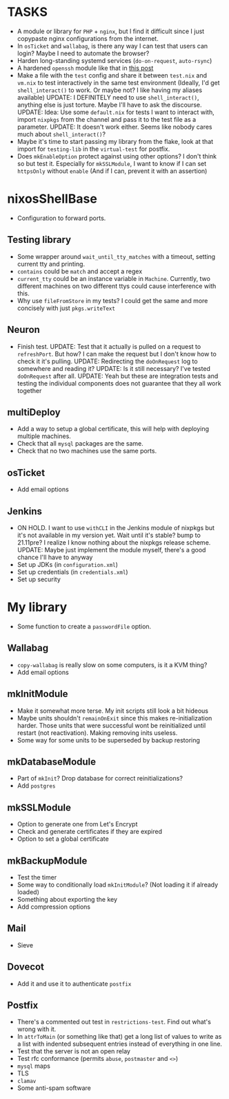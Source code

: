 # TASKS
* A module or library for `PHP` + `nginx`, but I find it difficult since I just copypaste nginx configurations from the internet.
* In `osTicket` and `wallabag`, is there any way I can test that users can login? Maybe I need to automate the browser?
* Harden long-standing systemd services (`do-on-request`, `auto-rsync`)
* A hardened `openssh` module like that in [this post](https://christine.website/blog/paranoid-nixos-2021-07-18)
* Make a file with the `test` config and share it between `test.nix` and `vm.nix` to test interactively in the same test environment (Ideally, I'd get `shell_interact()` to work. Or maybe not? I like having my aliases available) UPDATE: I DEFINITELY need to use `shell_interact()`, anything else is just torture. Maybe I'll have to ask the discourse. UPDATE: Idea: Use some `default.nix` for tests I want to interact with, import `nixpkgs` from the channel and pass it to the test file as a parameter. UPDATE: It doesn't work either. Seems like nobody cares much about `shell_interact()`?
* Maybe it's time to start passing my library from the flake, look at that import for `testing-lib` in the `virtual-test` for postfix.
* Does `mkEnableOption` protect against using other options? I don't think so but test it. Especially for `mkSSLModule`, I want to know if I can set `httpsOnly` without `enable` (And if I can, prevent it with an assertion)

# nixosShellBase
* Configuration to forward ports.

## Testing library
* Some wrapper around `wait_until_tty_matches` with a timeout, setting current tty and printing.
* `contains` could be `match` and accept a regex
* `current_tty` could be an instance variable in `Machine`. Currently, two different machines on two different ttys could cause interference with this.
* Why use `fileFromStore` in my tests? I could get the same and more concisely with just `pkgs.writeText`

## Neuron
* Finish test. UPDATE: Test that it actually is pulled on a request to `refreshPort`. But how? I can make the request but I don't know how to check it it's pulling. UPDATE: Redirecting the `doOnRequest` log to somewhere and reading it? UPDATE: Is it still necessary? I've tested `doOnRequest` after all. UPDATE: Yeah but these are integration tests and testing the individual components does not guarantee that they all work together

## multiDeploy
* Add a way to setup a global certificate, this will help with deploying multiple machines.
* Check that all `mysql` packages are the same.
* Check that no two machines use the same ports.

## osTicket
* Add email options

## Jenkins
* ON HOLD. I want to use `withCLI` in the Jenkins module of nixpkgs but it's not available in my version yet. Wait until it's stable? bump to 21.11pre? I realize I know nothing about the nixpkgs release scheme. UPDATE: Maybe just implement the module myself, there's a good chance I'll have to anyway
* Set up JDKs (in `configuration.xml`)
* Set up credentials (in `credentials.xml`)
* Set up security

# My library
* Some function to create a `passwordFile` option.

## Wallabag
* `copy-wallabag` is really slow on some computers, is it a KVM thing?
* Add email options

## mkInitModule
* Make it somewhat more terse. My init scripts still look a bit hideous
* Maybe units shouldn't `remainOnExit` since this makes re-initialization harder. Those units that were successful wont be reinitialized until restart (not reactivation). Making removing inits useless.
* Some way for some units to be superseded by backup restoring

## mkDatabaseModule
* Part of `mkInit`? Drop database for correct reinitializations?
* Add `postgres`

## mkSSLModule
* Option to generate one from Let's Encrypt
* Check and generate certificates if they are expired
* Option to set a global certificate

## mkBackupModule
* Test the timer
* Some way to conditionally load `mkInitModule`? (Not loading it if already loaded)
* Something about exporting the key
* Add compression options

## Mail
* Sieve

## Dovecot
* Add it and use it to authenticate `postfix`

## Postfix
* There's a commented out test in `restrictions-test`. Find out what's wrong with it.
* In `attrToMain` (or something like that) get a long list of values to write as a list with indented subsequent entries instead of everything in one line.
* Test that the server is not an open relay
* Test rfc conformance (permits `abuse`, `postmaster` and `<>`)
* `mysql` maps
* TLS
* `clamav`
* Some anti-spam software
